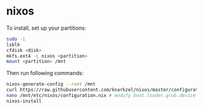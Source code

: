 # nixos

To install, set up your partitions:

```bash
sudo -i
lsblk
cfdisk <disk>
mkfs.ext4 -L nixos <partition>
mount <partition> /mnt
```

Then run following commands:

```bash
nixos-generate-config --root /mnt
curl https://raw.githubusercontent.com/knarkzel/nixos/master/configuration.nix -o /mnt/etc/nixos/configuration.nix
nano /mnt/etc/nixos/configuration.nix # modify boot.loader.grub.device
nixos-install
```
